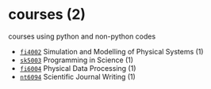 # courses (2)
courses using python and non-python codes

+ [`fi4002`](fi4002/README.md) Simulation and Modelling of Physical Systems (1)
+ [`sk5003`](sk5003/README.md) Programming in Science (1)
+ [`fi6004`](fi6004/README.md) Physical Data Processing (1)
+ [`nt6094`](nt6094/README.md) Scientific Journal Writing (1)
